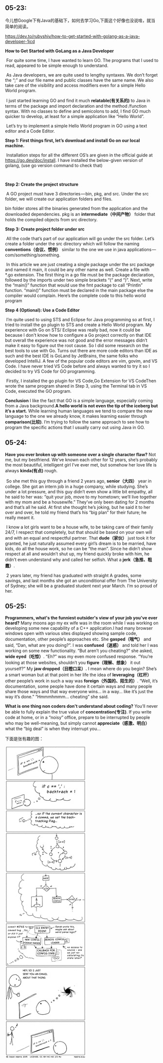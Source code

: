 ## 05-23:

今儿想Google下有Java的基础下，如何去学习Go,下面这个好像也没说啥，就当简单的阅读。

https://dev.to/rubyshiv/how-to-get-started-with-golang-as-a-java-developer-1icd

**How to Get Started with GoLang as a Java Developer**


​	For quite some time, I have wanted to learn GO. The programs that I used to read, appeared to be simple enough to understand.

​	As Java developers, we are quite used to lengthy syntaxes. We don’t forget the “;” and our file name and public classes have the same name. We also take care of the visibility and access modifiers even for a simple Hello World program.

​	I just started learning GO and find it much **relatable(有关系的)** to Java in terms of the package and import declaration and the method /function syntax. With no classes to define and semicolons to add, I find GO much quicker to develop, at least for a simple application like “Hello World”.

​	Let’s try to implement a simple Hello World program in GO using a text editor and a Code Editor.



**Step 1: First things first, let’s download and install Go on our local machine.**

​	 Installation steps for all the different OS’s are given in the official guide at https://go.dev/doc/install. I have installed the below-given version of golang, (use go version command to check that)

​	

**Step 2: Create the project structure**

​	A GO project must have 3 directories — bin, pkg, and src. Under the src folder, we will create our application folders and files.

bin folder stores all the binaries generated from the application and the downloaded dependencies. pkg is an **intermediate（中间产物）** folder that holds the compiled objects from src directory.



**Step 3: Create project folder under src**

​	All the code that’s part of our application will go under the src folder. Let’s create a folder under the src directory which will follow the naming **conventions（会议、惯例）** similar to the one we use in java applications — com/something/something.

​	In this article we are just creating a single package under the src package and named it main, it could be any other name as well. Create a file with *.go extension. The first thing in a go file must be the package declaration, followed by the imports under two simple brackets “(“ and “)”. Next, write the “main()” function that would use the fmt package to call “Println” function. “main()” function must be declared in the main package else the compiler would complain. Here’s the complete code to this hello world program



**Step 4 (Optional): Use a Code Editor**

​	I’m quite used to using STS and Eclipse for Java programming so at first, I tried to install the go plugin to STS and create a Hello World program. My experience with Go on STS/ Eclipse was really bad, now it could be because I don't know how to configure a Go project correctly on that IDE but overall the experience was not good and the error messages didn’t make it easy to figure out the root cause. So I did some research on the best tools to use with Go. Turns out there are more code editors than IDE as such and the best IDE is GoLand by JetBrains, the same folks who developed IntelliJ. A few of the popular code editors are vim, govim, and VS Code. I have never tried VS Code before and always wanted to try it so I decided to try VS Code for GO programming.

​	Firstly, I installed the go plugin for VS Code,Go Extension for VS CodeThen wrote the same program shared in Step 3, using the Terminal tab in VS Code, executed the GO program.



**Conclusion**
	I like the fact that GO is a simple language, especially coming from a Java background.**A hello world is not even the tip of the iceberg but it’s a start.** While learning human languages we tend to compare the new language to the one we already know, it makes learning easier through **comparison(比较)**. I’m trying to follow the same approach to see how to program the specific actions that I usually carry out using Java in GO.





## 05-24:

**Have you ever broken up with someone over a single character flaw?**
	Not me, but my bestfriend. We’ve known each other for 12 years, she’s probably the most beautiful, intelligent girl I’ve ever met, but somehow her love life is always **kinda(有点)** rough.

​	So she met this guy through a friend 2 years ago, **senior（大四）** year in college. She got an intern job in a huge company, while studying. She’s under a lot pressure, and this guy didn’t even show a little bit empathy, all he said to her was: ”quit your job, move to my hometown; we’ll live together with my mom and be a housewife.” They’ve only been dating for 2 months and that’s all he said. At first she thought he’s joking, but he said it to her over and over, he told my friend that’s his “big plan” for their future; he really meant it.

​	I know a lot girls want to be a house wife, to be taking care of their family 24/7, I respect that completely, but that should be based on your own will and with an equal and respectful partner. That **dude（家伙）** just took it for granted, he just naturally assumed every girl’s dream is to be married, have kids, do all the house work, so he can be “the man”. Since he didn’t show respect at all and wouldn’t shut up, my friend quickly broke with him, he didn’t even understand why and called her selfish. What a **jerk（急推、粗蠢）**.

​	2 years later, my friend has graduated with straight A grades, some savings, and last months she got an unconditional offer from The University of Sydney; she will be a graduated student next year March. I’m so proud of her.



## 05-25:

**Programmers, what's the funniest outsider's view of your job you've ever heard?**
	Many moons ago my ex wife was in the room while I was working on developing some new capability of a C++ application.I had many browser windows open with various sites displayed showing sample code, documentation, other people’s approaches etc. She **gasped（喘气）** and said, “Dan, what are you doing?”. I was **confused（迷惑）** and told her I was working on some new functionality. “But aren’t you cheating?” she asked, **wide eyed（吃惊）**. “Eh?” was my even more confused response. “You’re looking at those websites, shouldn’t you **figure（理解、想象）** it out yourself?” My **jaw dropped（目瞪口呆）.** I mean where do you begin? She’s a smart woman but at that point in her life the idea of **leveraging（杠杆）** other people’s work in such a way was **foreign（外国的、陌生的）**. “Well, it’s documentation, some people have done it certain ways and many people share those ways and that way everyone wins… in a way… like it’s just the way it’s done.” “Hmmmhmmm… cheating” she said.



**What is one thing non coders don't understand about coding?**
	You’ll never be able to fully explain the true value of **concentration(专注)**. If you write code at home, or in a “noisy” office, prepare to be interrupted by people who may be well-meaning, but simply cannot **appreciate（感激、明白）** what the “big deal” is when they interrupt you…

下面是张有趣的图：

![img](week_22.assets/main-qimg-c44ba52da778811f9a30e9b21f073f04-pjlq.jpeg)
